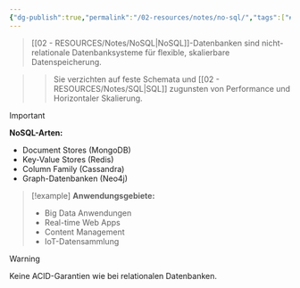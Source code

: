 ```yaml
---
{"dg-publish":true,"permalink":"/02-resources/notes/no-sql/","tags":["#datenbank/arten","#big-data/speicherung"],"noteIcon":"","updated":"2025-09-16T23:41:26.783+02:00"}
---
```



>[[02 - RESOURCES/Notes/NoSQL\|NoSQL]]-Datenbanken sind nicht-relationale Datenbanksysteme für flexible, skalierbare Datenspeicherung.

>>Sie verzichten auf feste Schemata und [[02 - RESOURCES/Notes/SQL\|SQL]] zugunsten von Performance und Horizontaler Skalierung.

>[!important] 
>**NoSQL-Arten:**
>- Document Stores (MongoDB)
>- Key-Value Stores (Redis)
>- Column Family (Cassandra)
>- Graph-Datenbanken (Neo4j)

>[!example] 
>**Anwendungsgebiete:**
>- Big Data Anwendungen
>- Real-time Web Apps
>- Content Management
>- IoT-Datensammlung

>[!warning] 
>Keine ACID-Garantien wie bei relationalen Datenbanken.